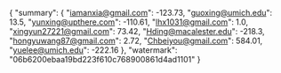 {
    "summary": {
        "iamanxia@gmail.com": -123.73, 
        "guoxing@umich.edu": 13.5, 
        "yunxing@upthere.com": -110.61, 
        "lhx1031@gmail.com": 1.0, 
        "xingyun27221@gmail.com": 73.42, 
        "Hding@macalester.edu": -218.3, 
        "hongyuwang87@gmail.com": 2.72, 
        "Chbeiyou@gmail.com": 584.01, 
        "yuelee@umich.edu": -222.16
    }, 
    "watermark": "06b6200ebaa19bd223f610c768900861d4ad1101"
}